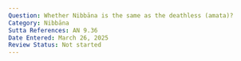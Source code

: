 ```yaml
---
Question: Whether Nibbāna is the same as the deathless (amata)?
Category: Nibbāna
Sutta References: AN 9.36
Date Entered: March 26, 2025
Review Status: Not started
---
```

